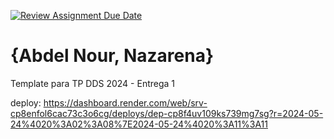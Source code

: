 [![Review Assignment Due Date](https://classroom.github.com/assets/deadline-readme-button-24ddc0f5d75046c5622901739e7c5dd533143b0c8e959d652212380cedb1ea36.svg)](https://classroom.github.com/a/KXg_hGCY)
# {Abdel Nour, Nazarena}

Template para TP DDS 2024 - Entrega 1

deploy: https://dashboard.render.com/web/srv-cp8enfol6cac73c3o6cg/deploys/dep-cp8f4uv109ks739mg7sg?r=2024-05-24%4020%3A02%3A08%7E2024-05-24%4020%3A11%3A11

